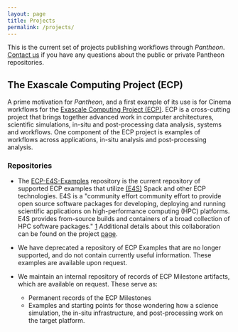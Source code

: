 ```yaml
---
layout: page
title: Projects 
permalink: /projects/
---
```


This is the current set of projects publishing workflows through *Pantheon*. 
[Contact us](mailto:pantheon-help@lanl.gov) if you have any questions about the public or private Pantheon repositories.

## The Exascale Computing Project (ECP)

A prime motivation for *Pantheon*, and a first example of its use is for Cinema workflows for the [Exascale Computing Project (ECP)](https://www.exascaleproject.org/). ECP is a cross-cutting project that brings together advanced work in computer architectures, scientific simulations, in-situ and post-processing data analysis, systems and workflows. One component of the ECP project is examples of workflows across applications, in-situ analysis and post-processing analysis. 

### Repositories
- The [ECP-E4S-Examples](https://github.com/pantheonscience/ECP-E4S-Examples) repository is the current repository of supported ECP examples that utilize 
[(E4S)](https://e4s.io/) Spack and other ECP technologies.
E4S is a "community effort community effort to provide open source software packages for developing, deploying and running scientific applications on high-performance computing (HPC) platforms. E4S provides from-source builds and containers of a broad collection of HPC software packages." [1](https://e4s.io/) Additional details about this collaboration can be found on the project [page](/projects/e4s).

- We have deprecated a repository of ECP Examples that are no longer supported, and do not contain currently useful information. These examples are available upon request.

- We maintain an internal repository of records of ECP Milestone artifacts, which are available on request. These serve as:
    - Permanent records of the ECP Milestones
    - Examples and starting points for those wondering how a science simulation, the in-situ infrastructure, and post-processing work on the target platform.

